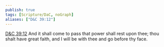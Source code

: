 ```yaml
---
publish: true
tags: [Scripture/DaC, noGraph]
aliases: ["D&C 39:12"]
---
```

[D&C 39:12](https://churchofjesuschrist.org/study/scriptures/dc-testament/dc/39?lang=eng&id=p12#p12) And it shall come to pass that power shall rest upon thee; thou shalt have great faith, and I will be with thee and go before thy face.
